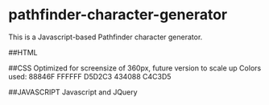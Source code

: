 # pathfinder-character-generator
This is a Javascript-based Pathfinder character generator.

##HTML

##CSS
Optimized for screensize of 360px, future version to scale up
Colors used: 88846F FFFFFF D5D2C3 434088 C4C3D5

##JAVASCRIPT
Javascript and JQuery
